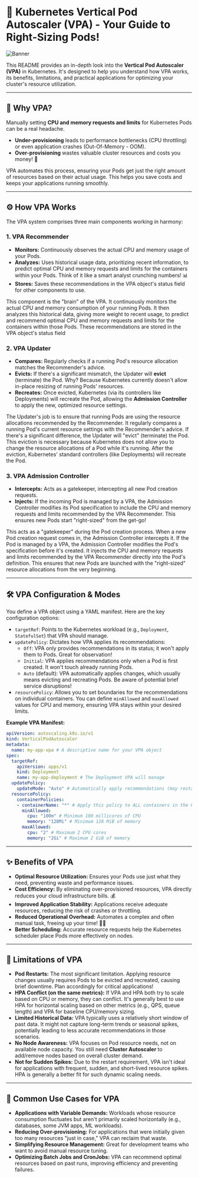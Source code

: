 # 🚀 Kubernetes Vertical Pod Autoscaler (VPA) - Your Guide to Right-Sizing Pods\!

<img src="https://github.com/bhuvan-raj/Kubernetes-Openshift-Zero-to-Hero/blob/main/VPA/assets/vpa.png" alt="Banner" />


This README provides an in-depth look into the **Vertical Pod Autoscaler (VPA)** in Kubernetes. It's designed to help you understand how VPA works, its benefits, limitations, and practical applications for optimizing your cluster's resource utilization.

-----

## 🤔 Why VPA?

Manually setting **CPU and memory requests and limits** for Kubernetes Pods can be a real headache.

  * **Under-provisioning** leads to performance bottlenecks (CPU throttling) or even application crashes (Out-Of-Memory - OOM).
  * **Over-provisioning** wastes valuable cluster resources and costs you money\! 💸

VPA automates this process, ensuring your Pods get just the right amount of resources based on their actual usage. This helps you save costs and keeps your applications running smoothly.

-----

## ⚙️ How VPA Works

The VPA system comprises three main components working in harmony:

### 1\. VPA Recommender

  * **Monitors:** Continuously observes the actual CPU and memory usage of your Pods.
  * **Analyzes:** Uses historical usage data, prioritizing recent information, to predict optimal CPU and memory requests and limits for the containers within your Pods. Think of it like a smart analyst crunching numbers\! 📊
  * **Stores:** Saves these recommendations in the VPA object's status field for other components to use.

This component is the "brain" of the VPA. It continuously monitors the actual CPU and memory consumption of your running Pods. It then analyzes this historical data, giving more weight to recent usage, to predict and recommend optimal CPU and memory requests and limits for the containers within those Pods. These recommendations are stored in the VPA object's status field

### 2\. VPA Updater

  * **Compares:** Regularly checks if a running Pod's resource allocation matches the Recommender's advice.
  * **Evicts:** If there's a significant mismatch, the Updater will **evict** (terminate) the Pod. Why? Because Kubernetes currently doesn't allow in-place resizing of running Pods' resources.
  * **Recreates:** Once evicted, Kubernetes (via its controllers like Deployments) will recreate the Pod, allowing the **Admission Controller** to apply the new, optimized resource settings.

The Updater's job is to ensure that running Pods are using the resource allocations recommended by the Recommender. It regularly compares a running Pod's current resource settings with the Recommender's advice. If there's a significant difference, the Updater will "evict" (terminate) the Pod. This eviction is necessary because Kubernetes does not allow you to change the resource allocations of a Pod while it's running. After the eviction, Kubernetes' standard controllers (like Deployments) will recreate the Pod.

### 3\. VPA Admission Controller

  * **Intercepts:** Acts as a gatekeeper, intercepting all new Pod creation requests.
  * **Injects:** If the incoming Pod is managed by a VPA, the Admission Controller modifies its Pod specification to include the CPU and memory requests and limits recommended by the VPA Recommender. This ensures new Pods start "right-sized" from the get-go\!

This acts as a "gatekeeper" during the Pod creation process. When a new Pod creation request comes in, the Admission Controller intercepts it. If the Pod is managed by a VPA, the Admission Controller modifies the Pod's specification before it's created. It injects the CPU and memory requests and limits recommended by the VPA Recommender directly into the Pod's definition. This ensures that new Pods are launched with the "right-sized" resource allocations from the very beginning.

---

## 🛠️ VPA Configuration & Modes

You define a VPA object using a YAML manifest. Here are the key configuration options:

  * `targetRef`: Points to the Kubernetes workload (e.g., `Deployment`, `StatefulSet`) that VPA should manage.
  * `updatePolicy`: Dictates how VPA applies its recommendations:
      * `Off`: VPA only provides recommendations in its status; it won't apply them to Pods. Great for observation\!
      * `Initial`: VPA applies recommendations only when a Pod is first created. It won't touch already running Pods.
      * `Auto` (default): VPA automatically applies changes, which usually means evicting and recreating Pods. Be aware of potential brief service disruptions\!
  * `resourcePolicy`: Allows you to set boundaries for the recommendations on individual containers. You can define `minAllowed` and `maxAllowed` values for CPU and memory, ensuring VPA stays within your desired limits.

**Example VPA Manifest:**

```yaml
apiVersion: autoscaling.k8s.io/v1
kind: VerticalPodAutoscaler
metadata:
  name: my-app-vpa # A descriptive name for your VPA object
spec:
  targetRef:
    apiVersion: apps/v1
    kind: Deployment
    name: my-app-deployment # The Deployment VPA will manage
  updatePolicy:
    updateMode: "Auto" # Automatically apply recommendations (may restart Pods)
  resourcePolicy:
    containerPolicies:
    - containerName: "*" # Apply this policy to ALL containers in the Pod
      minAllowed:
        cpu: "100m" # Minimum 100 millicores of CPU
        memory: "128Mi" # Minimum 128 MiB of memory
      maxAllowed:
        cpu: "2" # Maximum 2 CPU cores
        memory: "2Gi" # Maximum 2 GiB of memory
```

-----

## ✨ Benefits of VPA

  * **Optimal Resource Utilization:** Ensures your Pods use just what they need, preventing waste and performance issues.
  * **Cost Efficiency:** By eliminating over-provisioned resources, VPA directly reduces your cloud infrastructure bills. 💰
  * **Improved Application Stability:** Applications receive adequate resources, reducing the risk of crashes or throttling.
  * **Reduced Operational Overhead:** Automates a complex and often manual task, freeing up your time\! 🧑‍💻
  * **Better Scheduling:** Accurate resource requests help the Kubernetes scheduler place Pods more effectively on nodes.

-----

## 🚧 Limitations of VPA

  * **Pod Restarts:** The most significant limitation. Applying resource changes usually requires Pods to be evicted and recreated, causing brief downtime. Plan accordingly for critical applications\!
  * **HPA Conflict (on the same metrics):** If VPA and HPA both try to scale based on CPU or memory, they can conflict. It's generally best to use HPA for horizontal scaling based on other metrics (e.g., QPS, queue length) and VPA for baseline CPU/memory sizing.
  * **Limited Historical Data:** VPA typically uses a relatively short window of past data. It might not capture long-term trends or seasonal spikes, potentially leading to less accurate recommendations in those scenarios.
  * **No Node Awareness:** VPA focuses on Pod resource needs, not on available node capacity. You still need **Cluster Autoscaler** to add/remove nodes based on overall cluster demand.
  * **Not for Sudden Spikes:** Due to the restart requirement, VPA isn't ideal for applications with frequent, sudden, and short-lived resource spikes. HPA is generally a better fit for such dynamic scaling needs.

-----

## 🎯 Common Use Cases for VPA

  * **Applications with Variable Demands:** Workloads whose resource consumption fluctuates but aren't primarily scaled horizontally (e.g., databases, some JVM apps, ML workloads).
  * **Reducing Over-provisioning:** For applications that were initially given too many resources "just in case," VPA can reclaim that waste.
  * **Simplifying Resource Management:** Great for development teams who want to avoid manual resource tuning.
  * **Optimizing Batch Jobs and CronJobs:** VPA can recommend optimal resources based on past runs, improving efficiency and preventing failures.

